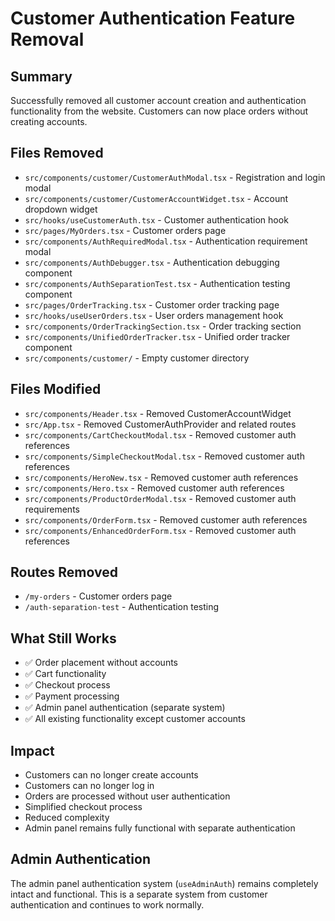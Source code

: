 # Customer Authentication Feature Removal

## Summary
Successfully removed all customer account creation and authentication functionality from the website. Customers can now place orders without creating accounts.

## Files Removed
- `src/components/customer/CustomerAuthModal.tsx` - Registration and login modal
- `src/components/customer/CustomerAccountWidget.tsx` - Account dropdown widget
- `src/hooks/useCustomerAuth.tsx` - Customer authentication hook
- `src/pages/MyOrders.tsx` - Customer orders page
- `src/components/AuthRequiredModal.tsx` - Authentication requirement modal
- `src/components/AuthDebugger.tsx` - Authentication debugging component
- `src/components/AuthSeparationTest.tsx` - Authentication testing component
- `src/pages/OrderTracking.tsx` - Customer order tracking page
- `src/hooks/useUserOrders.tsx` - User orders management hook
- `src/components/OrderTrackingSection.tsx` - Order tracking section
- `src/components/UnifiedOrderTracker.tsx` - Unified order tracker component
- `src/components/customer/` - Empty customer directory

## Files Modified
- `src/components/Header.tsx` - Removed CustomerAccountWidget
- `src/App.tsx` - Removed CustomerAuthProvider and related routes
- `src/components/CartCheckoutModal.tsx` - Removed customer auth references
- `src/components/SimpleCheckoutModal.tsx` - Removed customer auth references
- `src/components/HeroNew.tsx` - Removed customer auth references
- `src/components/Hero.tsx` - Removed customer auth references
- `src/components/ProductOrderModal.tsx` - Removed customer auth requirements
- `src/components/OrderForm.tsx` - Removed customer auth references
- `src/components/EnhancedOrderForm.tsx` - Removed customer auth references

## Routes Removed
- `/my-orders` - Customer orders page
- `/auth-separation-test` - Authentication testing

## What Still Works
- ✅ Order placement without accounts
- ✅ Cart functionality
- ✅ Checkout process
- ✅ Payment processing
- ✅ Admin panel authentication (separate system)
- ✅ All existing functionality except customer accounts

## Impact
- Customers can no longer create accounts
- Customers can no longer log in
- Orders are processed without user authentication
- Simplified checkout process
- Reduced complexity
- Admin panel remains fully functional with separate authentication

## Admin Authentication
The admin panel authentication system (`useAdminAuth`) remains completely intact and functional. This is a separate system from customer authentication and continues to work normally.
